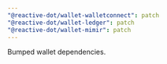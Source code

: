 ```yaml
---
"@reactive-dot/wallet-walletconnect": patch
"@reactive-dot/wallet-ledger": patch
"@reactive-dot/wallet-mimir": patch
---
```


Bumped wallet dependencies.
